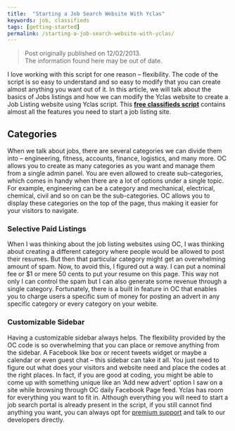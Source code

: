 ```yaml
---
title:  "Starting a Job Search Website With Yclas"
keywords: job, classifieds
tags: [getting-started]
permalink: /starting-a-job-search-website-with-yclas/
---
```

> Post originally published on 12/02/2013.<br>
>The information found here may be out of date.


I love working with this script for one reason – flexibility. The code of the script is so easy to understand and so easy to modify that you can create almost anything you want out of it. In this article, we will talk about the basics of Jobs listings and how we can modify the Yclas website to create a Job Listing website using Yclas script. This **[free classifieds script](https://yclas.com/)** contains almost all the features you need to start a job listing site. 

## Categories

When we talk about jobs, there are several categories we can divide them into – engineering, fitness, accounts, finance, logistics, and many more. OC allows you to create as many categories as you want and manage them from a single admin panel. You are even allowed to create sub-categories, which comes in handy when there are a lot of options under a single topic. For example, engineering can be a category and mechanical, electrical, chemical, civil and so on can be the sub-categories. OC allows you to display these categories on the top of the page, thus making it easier for your visitors to navigate. 

### Selective Paid Listings

When I was thinking about the job listing websites using OC, I was thinking about creating a different category where people would be allowed to post their resumes. But then that particular category might get an overwhelming amount of spam. Now, to avoid this, I figured out a way. I can put a nominal fee or $1 or mere 50 cents to put your resume on this page. This way not only I can control the spam but I can also generate some revenue through a single category. Fortunately, there is a built in feature in OC that enables you to charge users a specific sum of money for posting an advert in any specific category or every category on your webite. 

### Customizable Sidebar

Having a customizable sidebar always helps. The flexibility provided by the OC code is so overwhelming that you can place or remove anything from the sidebar. A Facebook like box or recent tweets widget or maybe a calendar or even guest chat – this sidebar can take it all. You just need to figure out what does your visitors and website need and place the codes at the right places. In fact, if you are good at coding, you might be able to come up with something unique like an ‘Add new advert' option I saw on a site while browsing through OC daily Facebook Page feed. Yclas has room for everything you want to fit in. Although everything you will need to start a job search portal is already present in the script, if you still cannot find anything you want, you can always opt for [premium support](https://selfhosted.yclas.com/) and talk to our developers directly.

